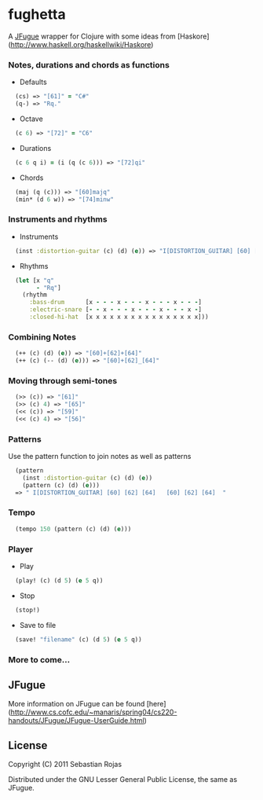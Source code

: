# fughetta

A [JFugue](http://www.jfugue.org/) wrapper for Clojure with some ideas from [Haskore] (http://www.haskell.org/haskellwiki/Haskore)

### Notes, durations and chords as functions

* Defaults

```clj
  (cs) => "[61]" = "C#"   
  (q-) => "Rq."
```

* Octave 
      

```clj
  (c 6) => "[72]" = "C6"
```

* Durations 

```clj
  (c 6 q i) = (i (q (c 6))) => "[72]qi"
```

* Chords

```clj
  (maj (q (c))) => "[60]majq"
  (min* (d 6 w)) => "[74]minw"
```

### Instruments and rhythms

* Instruments

```clj
  (inst :distortion-guitar (c) (d) (e)) => "I[DISTORTION_GUITAR] [60] [62] [64]"
```

* Rhythms

```clj
  (let [x "q"
        - "Rq"]
    (rhythm
      :bass-drum      [x - - - x - - - x - - - x - - -]
      :electric-snare [- - x - - - x - - - x - - - x -]
      :closed-hi-hat  [x x x x x x x x x x x x x x x x]))
```

### Combining Notes

```clj
  (++ (c) (d) (e)) => "[60]+[62]+[64]"
  (++ (c) (-- (d) (e))) => "[60]+[62]_[64]"
```

### Moving through semi-tones

```clj
  (>> (c)) => "[61]"
  (>> (c) 4) => "[65]"
  (<< (c)) => "[59]"
  (<< (c) 4) => "[56]"
```

### Patterns

Use the pattern function to join notes as well as patterns

```clj
  (pattern 
    (inst :distortion-guitar (c) (d) (e))
    (pattern (c) (d) (e)))
  => " I[DISTORTION_GUITAR] [60] [62] [64]   [60] [62] [64]  "
```

### Tempo

```clj
  (tempo 150 (pattern (c) (d) (e)))
```

### Player

* Play

```clj
  (play! (c) (d 5) (e 5 q))
```

* Stop

```clj
  (stop!)
```

* Save to file

```clj
  (save! "filename" (c) (d 5) (e 5 q))
```

### More to come...

## JFugue

More information on JFugue can be found [here] (http://www.cs.cofc.edu/~manaris/spring04/cs220-handouts/JFugue/JFugue-UserGuide.html)

## License

Copyright (C) 2011 Sebastian Rojas

Distributed under the GNU Lesser General Public License, the same as JFugue.
